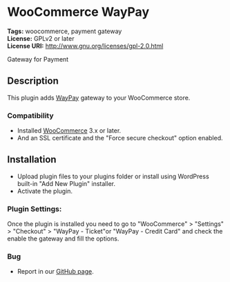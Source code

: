 # WooCommerce WayPay #
**Tags:** woocommerce, payment gateway  
**License:** GPLv2 or later  
**License URI:** http://www.gnu.org/licenses/gpl-2.0.html  

Gateway for Payment

## Description ##

This plugin adds [WayPay](http://www.waypay.com.br/) gateway to your WooCommerce store.

### Compatibility ###

- Installed [WooCommerce](http://wordpress.org/plugins/woocommerce/) 3.x or later.
- And an SSL certificate and the "Force secure checkout" option enabled.

## Installation ##

- Upload plugin files to your plugins folder or install using WordPress built-in "Add New Plugin" installer.
- Activate the plugin.

### Plugin Settings: ###

Once the plugin is installed you need to go to "WooCommerce" > "Settings" > "Checkout" > "WayPay - Ticket"or "WayPay - Credit Card" and check the enable the gateway and fill the options.

### Bug ###

- Report in our [GitHub page](https://github.com/WayPayBR/woocommerce-waypay/issues).

